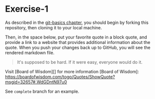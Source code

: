 # Exercise-1

As described in the [git-basics chapter](https://info201.github.io/git-basics.html), you should begin by forking this repository, then cloning it to your local machine.

Then, in the space below, put your favorite quote in a block quote, and provide a link to a website that provides additional information about the quote. When you push your changes back up to GitHub, you will see the rendered markdown file.

> It's supposed to be hard. If it were easy, everyone would do it.

Visit [Board of Wisdom][] for more information
[Board of Wisdom]: https://boardofwisdom.com/togo/Quotes/ShowQuote?msgid=32657#.WdGDntN97u0

See `complete` branch for an example.
